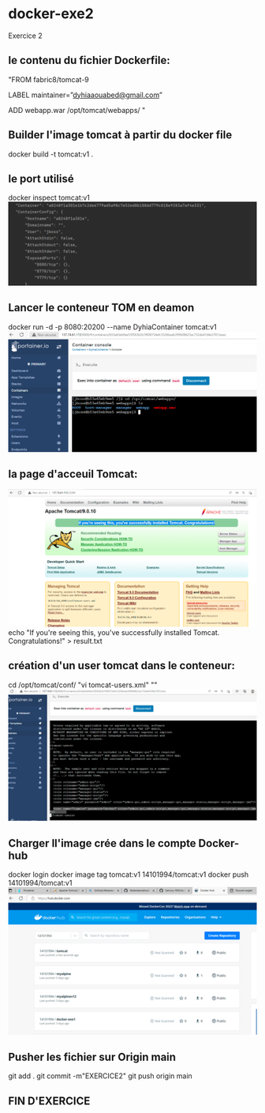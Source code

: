 # docker-exe2

Exercice 2

## le contenu du fichier Dockerfile:
"FROM fabric8/tomcat-9

LABEL maintainer=”dyhiaaouabed@gmail.com”

ADD webapp.war /opt/tomcat/webapps/
"

## Builder l'image tomcat à partir du docker file
docker build -t tomcat:v1    .

## le port utilisé
docker inspect tomcat:v1
![img.png](img.png)

## Lancer le conteneur TOM en deamon
docker run -d -p 8080:20200 --name DyhiaContainer tomcat:v1
![img_1.png](img_1.png)

## la page d'acceuil Tomcat:
![img_2.png](img_2.png)
echo "If you're seeing this, you've successfully installed Tomcat. Congratulations!" > result.txt

## création d'un user tomcat dans le conteneur:
cd /opt/tomcat/conf/
"vi tomcat-users.xml"
"<user name="logwire" password="docker" roles="admin-gui,admin-script,manager-gui,manager-status,manager-script,manager-jmx"/>"
![img_4.png](img_4.png)
## Charger ll'image crée dans le compte Docker-hub

docker login
docker image tag tomcat:v1 14101994/tomcat:v1
docker push 14101994/tomcat:v1
![img_3.png](img_3.png)

## Pusher les fichier sur Origin main
git add .
git commit -m"EXERCICE2"
git push origin main 
## FIN D'EXERCICE
